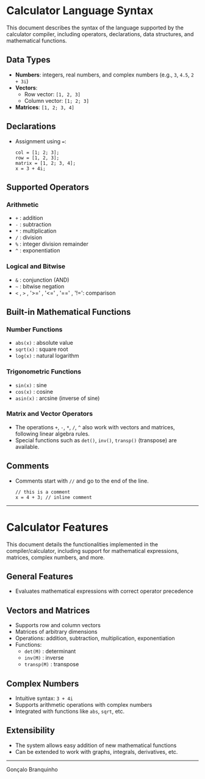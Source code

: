# Calculator Language Syntax

This document describes the syntax of the language supported by the calculator compiler, including operators, declarations, data structures, and mathematical functions.

## Data Types
- **Numbers**: integers, real numbers, and complex numbers (e.g., `3`, `4.5`, `2 + 3i`)
- **Vectors**: 
  - Row vector: `[1, 2, 3]`
  - Column vector: `[1; 2; 3]`
- **Matrices**: `[1, 2; 3, 4]`

## Declarations
- Assignment using `=`:
  ```
  col = [1; 2; 3];
  row = [1, 2, 3];
  matrix = [1, 2; 3, 4];
  x = 3 + 4i;
  ```

## Supported Operators

### Arithmetic
- `+` : addition
- `-` : subtraction
- `*` : multiplication
- `/` : division
- `%` : integer division remainder
- `^` : exponentiation

### Logical and Bitwise
- `&` : conjunction (AND)
- `~` : bitwise negation
- `<` , `>` , '>=' , '<=' , '==' , '!=': comparison

## Built-in Mathematical Functions

### Number Functions
- `abs(x)` : absolute value
- `sqrt(x)` : square root
- `log(x)` : natural logarithm

### Trigonometric Functions
- `sin(x)` : sine
- `cos(x)` : cosine
- `asin(x)` : arcsine (inverse of sine)

### Matrix and Vector Operators
- The operations `+`, `-`, `*`, `/`, `^` also work with vectors and matrices, following linear algebra rules.
- Special functions such as `det()`, `inv()`, `transp()` (transpose) are available.

## Comments
- Comments start with `//` and go to the end of the line.
  ```
  // this is a comment
  x = 4 + 3; // inline comment
  ```

---

# Calculator Features

This document details the functionalities implemented in the compiler/calculator, including support for mathematical expressions, matrices, complex numbers, and more.

## General Features
- Evaluates mathematical expressions with correct operator precedence

## Vectors and Matrices
- Supports row and column vectors
- Matrices of arbitrary dimensions
- Operations: addition, subtraction, multiplication, exponentiation
- Functions: 
  - `det(M)` : determinant
  - `inv(M)` : inverse
  - `transp(M)` : transpose

## Complex Numbers
- Intuitive syntax: `3 + 4i`
- Supports arithmetic operations with complex numbers
- Integrated with functions like `abs`, `sqrt`, etc.

## Extensibility
- The system allows easy addition of new mathematical functions
- Can be extended to work with graphs, integrals, derivatives, etc.

---

Gonçalo Branquinho
